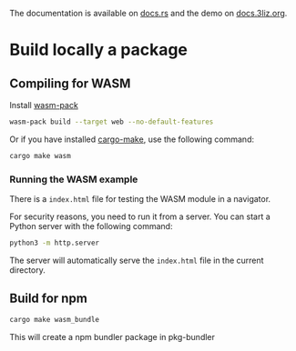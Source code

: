 
The documentation is available on [docs.rs](https://docs.rs/proj4rs/) and the demo on [docs.3liz.org](https://docs.3liz.org/proj4rs/).

# Build locally a package

## Compiling for WASM

Install [wasm-pack](https://rustwasm.github.io/wasm-pack/book/)

```bash
wasm-pack build --target web --no-default-features
```

Or if you have installed [cargo-make](https://sagiegurari.github.io/cargo-make/), use the following
command:

```bash
cargo make wasm
```

### Running the WASM example

There is a `index.html` file for testing the WASM module in a navigator.

For security reasons, you need to run it from a server.
You can start a Python server with the following command:

```bash
python3 -m http.server
```

The server will automatically serve the `index.html` file in the current directory.


## Build for npm

```bash
cargo make wasm_bundle
```

This will create a npm bundler package in pkg-bundler
